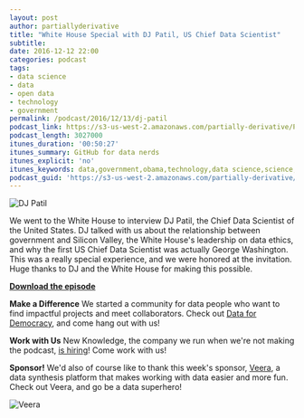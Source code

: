 ```yaml
---
layout: post
author: partiallyderivative
title: "White House Special with DJ Patil, US Chief Data Scientist"
subtitle:
date: 2016-12-12 22:00
categories: podcast
tags:
- data science
- data
- open data
- technology
- government
permalink: /podcast/2016/12/13/dj-patil
podcast_link: https://s3-us-west-2.amazonaws.com/partially-derivative/Partially_Derivative_DJ_Patil.mp3
podcast_length: 3027000
itunes_duration: '00:50:27'
itunes_summary: GitHub for data nerds
itunes_explicit: 'no'
itunes_keywords: data,government,obama,technology,data science,science,open data
podcast_guid: 'https://s3-us-west-2.amazonaws.com/partially-derivative/Partially_Derivative_DJ_Patil.mp3'
---
```


![DJ Patil](https://www.whitehouse.gov/sites/whitehouse.gov/files/styles/person_large_photo/public/person-photo/patil_headshot.jpg)

We went to the White House to interview DJ Patil, the Chief Data Scientist of the United States. DJ talked with us about the relationship between government and Silicon Valley, the White House's leadership on data ethics, and why the first US Chief Data Scientist was actually George Washington. This was a really special experience, and we were honored at the invitation. Huge thanks to DJ and the White House for making this possible. 

[**Download the episode**](https://s3-us-west-2.amazonaws.com/partially-derivative/Partially_Derivative_DJ_Patil.mp3)

**Make a Difference**
We started a community for data people who want to find impactful projects and meet collaborators. Check out [Data for Democracy](https://medium.com/data-for-democracy), and come hang out with us!

**Work with Us**
New Knowledge, the company we run when we're not making the podcast, [is hiring](http://newknowledge.io/careers/)! Come work with us! 

**Sponsor!** We'd also of course like to thank this week's sponsor, [Veera](http://getveera.com/), a data synthesis platform that makes working with data easier and more fun. Check out Veera, and go be a data superhero!

![Veera](http://getveera.com/wp-content/uploads/2016/08/veera-500width.png)

